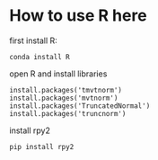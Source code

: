 # How to use R here
first install R:
```
conda install R
```
open R and install libraries
```
install.packages('tmvtnorm')
install.packages('mvtnorm')
install.packages('TruncatedNormal')
install.packages('truncnorm')
```
install rpy2
```
pip install rpy2
```